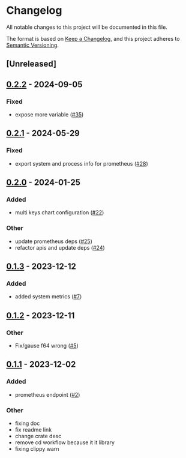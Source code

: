 # Changelog
All notable changes to this project will be documented in this file.

The format is based on [Keep a Changelog](https://keepachangelog.com/en/1.1.0/),
and this project adheres to [Semantic Versioning](https://semver.org/spec/v2.0.0.html).

## [Unreleased]

## [0.2.2](https://github.com/giangndm/metrics-dashboard-rs/compare/v0.2.1...v0.2.2) - 2024-09-05

### Fixed
- expose more variable ([#35](https://github.com/giangndm/metrics-dashboard-rs/pull/35))

## [0.2.1](https://github.com/giangndm/metrics-dashboard-rs/compare/v0.2.0...v0.2.1) - 2024-05-29

### Fixed
- export system and process info for prometheus ([#28](https://github.com/giangndm/metrics-dashboard-rs/pull/28))

## [0.2.0](https://github.com/giangndm/metrics-dashboard-rs/compare/v0.1.3...v0.2.0) - 2024-01-25

### Added
- multi keys chart configuration ([#22](https://github.com/giangndm/metrics-dashboard-rs/pull/22))

### Other
- update prometheus deps ([#25](https://github.com/giangndm/metrics-dashboard-rs/pull/25))
- refactor apis and update deps ([#24](https://github.com/giangndm/metrics-dashboard-rs/pull/24))

## [0.1.3](https://github.com/giangndm/metrics-dashboard-rs/compare/v0.1.2...v0.1.3) - 2023-12-12

### Added
- added system metrics ([#7](https://github.com/giangndm/metrics-dashboard-rs/pull/7))

## [0.1.2](https://github.com/giangndm/metrics-dashboard-rs/compare/v0.1.1...v0.1.2) - 2023-12-11

### Other
- Fix/gause f64 wrong ([#5](https://github.com/giangndm/metrics-dashboard-rs/pull/5))

## [0.1.1](https://github.com/giangndm/metrics-dashboard-rs/compare/v0.1.0...v0.1.1) - 2023-12-02

### Added
- prometheus endpoint ([#2](https://github.com/giangndm/metrics-dashboard-rs/pull/2))

### Other
- fixing doc
- fix readme link
- change crate desc
- remove cd workflow because it it library
- fixing clippy warn
